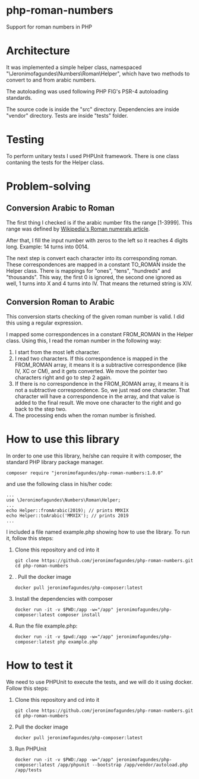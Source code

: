 # php-roman-numbers
Support for roman numbers in PHP

# Architecture
It was implemented a simple helper class, 
namespaced "\Jeronimofagundes\Numbers\Roman\Helper", 
which have two methods to convert to and from arabic numbers.

The autoloading was used following PHP FIG's PSR-4 autoloading 
standards.

The source code is inside the "src" directory. 
Dependencies are inside "vendor" directory. 
Tests are inside "tests" folder.

# Testing

To perform unitary tests I used PHPUnit framework. There is
one class contaning the tests for the Helper class.

# Problem-solving
## Conversion Arabic to Roman
The first thing I checked is if the arabic number fits the 
range [1-3999]. This range was defined by [Wikipedia's 
Roman numerals article](https://en.wikipedia.org/wiki/Roman_numerals).

After that, I fill the input number with zeros to the left so it reaches 
4 digits long. Example: 14 turns into 0014.

The next step is convert each character into its corresponding roman. 
These correspondences are mapped in a constant TO_ROMAN inside the
Helper class. There is mappings for "ones", "tens", "hundreds" and 
"thousands". This way, the first 0 is ignored, the second one
ignored as well, 1 turns into X and 4 turns into IV. That means
the returned string is XIV.

## Conversion Roman to Arabic
This conversion starts checking of the given roman number is valid. 
I did this using a regular expression.

I mapped some correspondences in a constant FROM_ROMAN in the Helper class. 
Using this, I read the roman number in the following way:
1. I start from the most left character.
2. I read two characters. If this correspondence is mapped in the 
FROM_ROMAN array, it means it is a subtractive correspondence (like
IV, XC or CM), and it gets converted. We move the pointer two 
characters right and go to step 2 again.
3. If there is no correspondence in the FROM_ROMAN array, it means
it is not a subtractive correspondence. So, we just read one character. 
That character will have a correspondence in the array, and that value
is added to the final result. We move one character to the right and
go back to the step two.
4. The processing ends when the roman number is finished. 

# How to use this library
In order to one use this library, he/she can require it with composer, 
the standard PHP library package manager.

```
composer require "jeronimofagundes/php-roman-numbers:1.0.0"
```  

and use the following class in his/her code:
```
...
use \Jeronimofagundes\Numbers\Roman\Helper;
...
echo Helper::fromArabic(2019); // prints MMXIX
echo Helper::toArabic('MMXIX'); // prints 2019
... 
```

I included a file named example.php showing how to use the library. 
To run it, follow this steps:
1. Clone this repository and cd into it
    ```shell script
    git clone https://github.com/jeronimofagundes/php-roman-numbers.git
    cd php-roman-numbers
    ```
2. . Pull the docker image
    ```shell script
    docker pull jeronimofagundes/php-composer:latest
    ```
3. Install the dependencies with composer
    ```shell script
    docker run -it -v $PWD:/app -w="/app" jeronimofagundes/php-composer:latest composer install 
    ```
4. Run the file example.php:
    ```shell script
    docker run -it -v $pwd:/app -w="/app" jeronimofagundes/php-composer:latest php example.php 
    ```

# How to test it
We need to use PHPUnit to execute the tests, 
and we will do it using docker.
Follow this steps:
1. Clone this repository and cd into it
    ```shell script
    git clone https://github.com/jeronimofagundes/php-roman-numbers.git
    cd php-roman-numbers
    ```
2. Pull the docker image
    ```shell script
    docker pull jeronimofagundes/php-composer:latest
    ```
4. Run PHPUnit
    ```shell script
    docker run -it -v $PWD:/app -w="/app" jeronimofagundes/php-composer:latest /app/phpunit --bootstrap /app/vendor/autoload.php /app/tests
    ```
      
